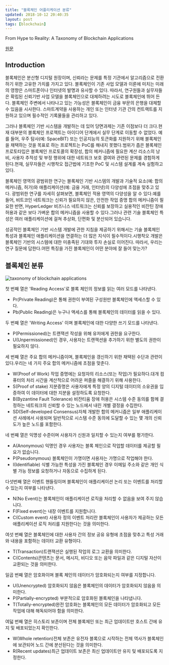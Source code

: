 ```yaml
---
title: "블록체인 어플리케이션 분류"
updated: 2018-10-12 20:40:35
layout: post
tags: [blockchain]
---
```


From Hype to Reality: A Taxonomy of Blockchain Applications

[원문](https://papers.ssrn.com/sol3/papers.cfm?abstract_id=3250648)

## Introduction

블록체인은 분산형 디지털 원장이며, 신뢰라는 문제를 특정 기관에서 알고리즘으로 전환하기 위한 고유한 가치를 가지고 있다. 블록체인이 기존 사업 모델과 이론에 미치는 미래의 영향은 스마트폰이나 인터넷의 발명과 유사할 수 있다. 따라서, 연구원들과 실무자들은 확립된 신뢰기반 사업 모델을 블록체인으로 대체하려는 시도로 블록체인에 뛰어 든다. 블록체인 주변에서 나타나고 있는 가능성은 블록체인이 금융 부문의 은행을 대체할 수 있음을 시사한다. 스마트계약을 사용하는 개인 또는 인터넷 기관 간의 컨트랙트를 지원하고 있으며 필수적인 기록물들을 관리하고 있다.

그러나 블록체인 기반 시스템을 개발하는 데 있어 당면과제는 기존 이점보다 더 크다.현재 대부분의 블록체인 프로젝트는 아이디어 단계에서 실무 단계로 이동할 수 없었다. 예를 들어, 우주 탐사(예: SpaceBIT) 또는 인공지능의 토큰화를 지원하기 위해 블록체인을 채택하는 것을 목표로 하는 프로젝트는 PoC를 해내지 못했다.범위가 좁은 블록체인 프로토타입은 블록체인 프로토콜의 확장성, 합의 메커니즘에 필요한 계산 리소스의 낭비, 사용자 추적성 및 부정 행위에 대한 네트워크 보호 결여와 관련된 문제를 경험하게 된다.현재, 실무자들은 시행착오 접근법에 기초한 PoC 및 시스템 설계를 계속 실험하고 있다.

블록체인 영역의 광범위한 연구는 블록체인 기반 시스템의 개발과 기술적 요소(예: 합의 메커니즘, 허가)와 애플리케이션(예: 금융 거래, 인터넷)의 다양성에 초점을 맞추고 있다. 광범위한 연구를 자세히 살펴보면, 블록체인 적용 영역의 다양성을 알 수 있다.예를 들어, 비트코인 네트워크는 신뢰가 필요하지 않은, 안전한 작업 증명 합의 메커니즘이 필요한 반면, HyperLedger 비즈니스 네트워크는 신뢰를 보장하고 실용적인 비잔틴 장애허용과 같은 보다 가벼운 합의 메커니즘을 사용할 수 있다.그러나 관련 기술 블록체인 특성은 여러 애플리케이션에 걸쳐 추상화, 단편화 및 분산되어 있습니다.

성공적인 블록체인 기반 시스템 개발에 관한 지침을 제공하기 위해서는 기술 블록체인 특성과 블록체인 애플리케이션을 연결하는 더 많은 지식이 필수적이다.시행착오 개발은 블록체인 기반의 시스템에 대한 미충족된 기대와 투자 손실로 이어진다. 따라서, 우리는 연구 질문에 답한다.어떤 특징을 가진 블록체인이 어떤 분야에 잘 들어 맞는가?

## 블록체인 분류

![taxonomy of blockchain applications](/images/2018/10/taxonomy-of-blockchain-applications.png)

첫 번째 열은 'Reading Access'로 블록 체인의 정보를 읽는 여러 모드를 나타낸다.

- Pr(Private Reading)은 통해 권한이 부여된 구성원만 블록체인에 액세스할 수 있다.
- Pb(Public Reading)은 누구나 액세스를 통해 블록체인의 데이터를 읽을 수 있다.

두 번째 열은 'Writing Access' 이며 블록체인에 대한 다양한 쓰기 모드를 나타낸다.

- P(Permissioned)는 트랜잭션 작성을 위해 유저에게 권한을 요구한다.
- U(Unpermissioned)인 경우, 사용자는 트랜잭션을 추가하기 위한 별도의 권한이 필요하지 않다.

세 번째 열은 주요 합의 메커니즘이며, 블록체인을 갱신하기 위한 채택된 수단과 관련이 있다.우리는 네 가지 주요 합의 메커니즘에 초점을 맞춘다.

- W(Proof of Work) 작업 증명에는 요청자의 리소스(또는 작업)가 필요하다.대개 컴퓨터의 처리 시간을 계산적으로 어려운 퍼즐을 해결하기 위해 사용한다.
- S(Proof of stake) 지분증명은 사용자에게 특정 양의 디지털 데이터의 소유권을 입증하여 이 데이터에 대한 지분을 설정하도록 요청한다.
- B(Byzantine Fault Tolerance) 비잔티움 장애 허용은 시스템 수준 동의를 함께 결정하는 네트워크의 신뢰할 수 있는 노드에서 내린 개별 결정을 수집한다.
- SD(Self-developed Consensus)자체 개발한 합의 메커니즘은 일부 애플리케이션 사례에서 사용되며 일반적으로 시스템 수준 동의에 도달할 수 있는 몇 개의 신뢰도가 높은 노드를 포함한다.

네 번째 열은 익명성 수준이며 사용자가 신원과 일치할 수 있는지 여부를 평가한다.

- A(Anonymous) 익명인 경우 사용자는 블록 체인으로 작업할 데이터를 제공할 필요가 없습니다.
- P(Pseudonymous) 블록체인이 가명이면 사용자는 가명으로 작업해야 한다.
- I(Identifiable) 식별 가능한 특성을 가진 블록체인 경우 이메일 주소와 같은 개인 식별 가능 정보를 요청하거나 자동으로 수집하게 된다.

다섯번째 열은 이벤트 핸들링이며 블록체인이 애플리케이션 논리 또는 이벤트를 처리할 수 있는지 여부를 나타낸다.

- N(No Event)는 블록체인이 애플리케이션 로직을 처리할 수 없음을 보여 주지 않습니다.
- F(Fixed event)는 내장 이벤트를 지원합니다.
- C(Custom event) 사용자 정의 이벤트 처리란 블록체인이 사용자가 제공하는 모든 애플리케이션 로직 처리를 지원한다는 것을 의미한다.

여섯 번째 열은 블록체인에 대한 사용자 간의 정보 공유 유형에 초점을 맞추고 특성 거래와 내용을 포함하는 데이터 교환 유형이다.

- T(Transaction)트랜잭션은 실행된 작업의 로그 교환을 의미한다.
- C(Contents)콘텐츠는 문서, 메시지, 비디오 또는 음악 파일과 같은 디지털 자산이 교환되는 것을 의미한다.
 
일곱 번째 열은 암호화이며 블록 체인의 데이터가 암호화되는지 여부를 지정합니다.

- U(Unencrypted) 암호화되지 않음은 블록체인의 데이터가 암호화되지 않음을 의미한다.
- P(Partially-encrypted) 부분적으로 암호화된 블록체인을 나타냅니다.
- T(Totally-encrypted)완전 암호화는 블록체인의 모든 데이터가 암호화되고 모든 작업에 대해 해독되어야 함을 의미한다.
 
여덟 번째 열은 히스토리 보존이며 전체 블록체인 또는 최근 업데이트만 호스트 간에 유지 및 배포되었는지 확인한다.

- W(Whole retention)전체 보존은 유전자 블록으로 시작하는 전체 역사가 블록체인에 보관되어 노드 간에 분산된다는 것을 의미한다.
- R(Recent updates)최근 업데이트 보존은 최신 업데이트만 유지 및 배포되도록 지정한다.

